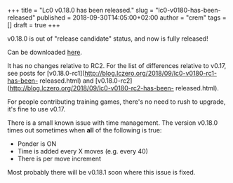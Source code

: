 +++
title = "Lc0 v0.18.0 has been released."
slug = "lc0-v0180-has-been-released"
published = 2018-09-30T14:05:00+02:00
author = "crem"
tags = []
draft = true
+++

v0.18.0 is out of "release candidate" status, and now is fully released!  
  
Can be downloaded
[here](https://github.com/LeelaChessZero/lc0/releases/tag/v0.18.0).  
  
It has no changes relative to RC2. For the list of differences relative to
v0.17, see posts for
[v0.18.0-rc1](http://blog.lczero.org/2018/09/lc0-v0180-rc1-has-been-
released.html) and
[v0.18.0-rc2](http://blog.lczero.org/2018/09/lc0-v0180-rc2-has-been-
released.html).  
  
For people contributing training games, there's no need to rush to upgrade,
it's fine to use v0.17.  
  
  
There is a small known issue with time management. The version v0.18.0 times
out sometimes when **all** of the following is true:  

  * Ponder is ON
  * Time is added every X moves (e.g. every 40)
  * There is per move increment

Most probably there will be v0.18.1 soon where this issue is fixed.
